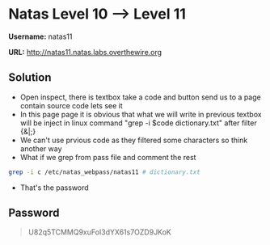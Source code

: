 # Natas Level 10 --> Level 11

**Username:** natas11

**URL:**      http://natas11.natas.labs.overthewire.org

## Solution
* Open inspect, there is textbox take a code and button send us to a page contain source code lets see it
* In this page page it is obvious that what we will write in previous textbox will be inject in linux command "grep -i $code dictionary.txt" after filter {&|;}
* We can't use prvious code as they filtered some characters so think another way
* What if we grep from pass file and comment the rest
```bash
grep -i c /etc/natas_webpass/natas11 # dictionary.txt
```
* That's the password


## Password
> U82q5TCMMQ9xuFoI3dYX61s7OZD9JKoK  

